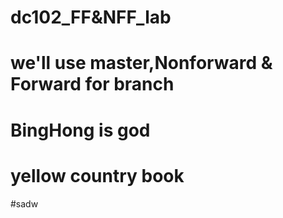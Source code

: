 # dc102_FF&NFF_lab
# we'll use master,Nonforward & Forward for branch
# BingHong is god
# yellow country book

#sadw
